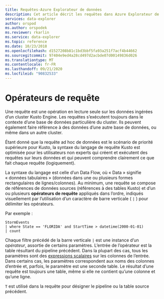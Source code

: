 ```yaml
---
title: Requêtes-Azure Explorateur de données
description: Cet article décrit les requêtes dans Azure Explorateur de données.
services: data-explorer
author: orspod
ms.author: orspodek
ms.reviewer: rkarlin
ms.service: data-explorer
ms.topic: reference
ms.date: 10/23/2018
ms.openlocfilehash: d1527208b81c1bd3bbf5fa93a251f7acf4b44662
ms.sourcegitcommit: 97404e9ed4a28cd497d2acbde07d00149836d026
ms.translationtype: MT
ms.contentlocale: fr-FR
ms.lasthandoff: 09/21/2020
ms.locfileid: "90832533"
---
```

# <a name="query-operators"></a>Opérateurs de requête

Une requête est une opération en lecture seule sur les données ingérées d’un cluster Kusto Engine. Les requêtes s’exécutent toujours dans le contexte d’une base de données particulière du cluster. Ils peuvent également faire référence à des données d’une autre base de données, ou même dans un autre cluster.

Étant donné que la requête ad hoc de données est le scénario de priorité supérieure pour Kusto, la syntaxe du langage de requête Kusto est optimisée pour les utilisateurs non experts qui créent et exécutent des requêtes sur leurs données et qui peuvent comprendre clairement ce que fait chaque requête (logiquement).

La syntaxe du langage est celle d’un Data Flow, où « Data » signifie « données tabulaires » (données dans une ou plusieurs formes rectangulaires de lignes/colonnes). Au minimum, une requête se compose de références de données sources (références à des tables Kusto) et d’un ou plusieurs **opérateurs de requête** appliqués dans l’ordre, indiqués visuellement par l’utilisation d’un caractère de barre verticale ( `|` ) pour délimiter les opérateurs.

Par exemple :

<!-- csl: https://help.kusto.windows.net:443/Samples -->
```kusto
StormEvents 
| where State == 'FLORIDA' and StartTime > datetime(2000-01-01)
| count
```

Chaque filtre précédé de la barre verticale `|` est une instance d’un *opérateur*, assortie de certains paramètres. L’entrée de l’opérateur est la table résultant du pipeline précédent. Dans la plupart des cas, tous les paramètres sont des [expressions scalaires](./scalar-data-types/index.md) sur les colonnes de l’entrée.
Dans certains cas, les paramètres correspondent aux noms des colonnes d’entrée et, parfois, le paramètre est une seconde table. Le résultat d’une requête est toujours une table, même si elle ne contient qu’une colonne et qu’une ligne.

`T` est utilisé dans la requête pour désigner le pipeline ou la table source précédent.
